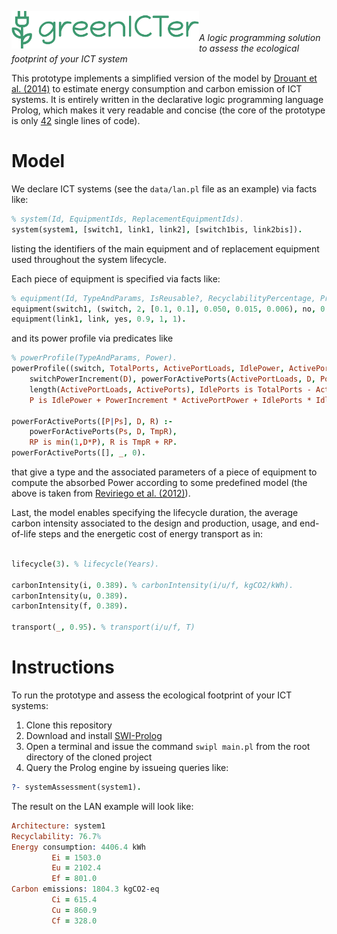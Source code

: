 <p><img align="left"  src="https://github.com/teto1992/greenICTAssessment/blob/master/logo/png/logo-no-background.png?raw=true" width="300"> </p>

<br></br>
_A logic programming solution to assess the ecological footprint of your ICT system_

This prototype implements a simplified version of the model by [Drouant et al. (2014)](https://www.sciencedirect.com/science/article/pii/S0140366414000218) to estimate energy consumption and carbon emission of ICT systems. It is entirely written in the declarative logic programming language Prolog, which makes it very readable and concise (the core of the prototype is only [42](https://youtu.be/tK0urw144cU) single lines of code).

# Model

We declare ICT systems (see the `data/lan.pl` file as an example) via facts like:

```prolog
% system(Id, EquipmentIds, ReplacementEquipmentIds).
system(system1, [switch1, link1, link2], [switch1bis, link2bis]).
```

listing the identifiers of the main equipment and of replacement equipment used throughout the system lifecycle.

Each piece of equipment is specified via facts like: 

```prolog
% equipment(Id, TypeAndParams, IsReusable?, RecyclabilityPercentage, ProductionEnergyKWh, DismantlementEnergyKWh).
equipment(switch1, (switch, 2, [0.1, 0.1], 0.050, 0.015, 0.006), no, 0.7, 750, 400).
equipment(link1, link, yes, 0.9, 1, 1).
```

and its power profile via predicates like

```prolog
% powerProfile(TypeAndParams, Power).
powerProfile((switch, TotalPorts, ActivePortLoads, IdlePower, ActivePortPower, IdlePortPower), P) :-
    switchPowerIncrement(D), powerForActivePorts(ActivePortLoads, D, PowerIncrement),
    length(ActivePortLoads, ActivePorts), IdlePorts is TotalPorts - ActivePorts,     
    P is IdlePower + PowerIncrement * ActivePortPower + IdlePorts * IdlePortPower.

powerForActivePorts([P|Ps], D, R) :-
    powerForActivePorts(Ps, D, TmpR),
    RP is min(1,D*P), R is TmpR + RP.
powerForActivePorts([], _, 0).
```

that give a type and the associated parameters of a piece of equipment to compute the absorbed Power according to some predefined model (the above is taken from [Reviriego et al. (2012)](https://ieeexplore.ieee.org/iel5/6260982/6266874/06266897.pdf)).

Last, the model enables specifying the lifecycle duration, the average carbon intensity associated to the design and production, usage, and end-of-life steps and the energetic cost of energy transport as in:

```prolog

lifecycle(3). % lifecycle(Years).

carbonIntensity(i, 0.389). % carbonIntensity(i/u/f, kgCO2/kWh).
carbonIntensity(u, 0.389). 
carbonIntensity(f, 0.389). 

transport(_, 0.95). % transport(i/u/f, T) 

```

# Instructions

To run the prototype and assess the ecological footprint of your ICT systems:

1. Clone this repository
2. Download and install [SWI-Prolog](https://www.swi-prolog.org/download/stable)
3. Open a terminal and issue the command `swipl main.pl` from the root directory of the cloned project
4. Query the Prolog engine by issueing queries like:

```prolog
?- systemAssessment(system1).
```
The result on the LAN example will look like:

```prolog
Architecture: system1
Recyclability: 76.7%
Energy consumption: 4406.4 kWh
         Ei = 1503.0
         Eu = 2102.4
         Ef = 801.0
Carbon emissions: 1804.3 kgCO2-eq
         Ci = 615.4
         Cu = 860.9
         Cf = 328.0
```
